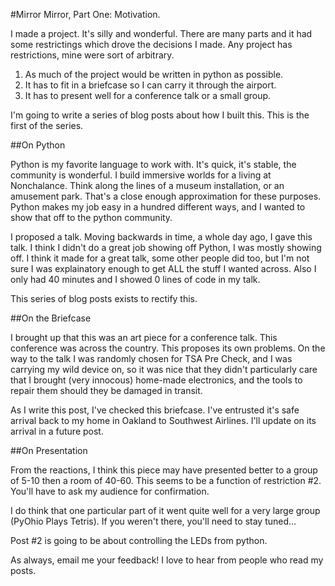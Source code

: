 #Mirror Mirror, Part One: Motivation.

I made a project. It's silly and wonderful. There are many parts and it had some restrictings which drove the decisions I made. Any project has restrictions, mine were sort of arbitrary.

1. As much of the project would be written in python as possible.
1. It has to fit in a briefcase so I can carry it through the airport.
1. It has to present well for a conference talk or a small group.

I'm going to write a series of blog posts about how I built this. This is the first of the series.

##On Python

Python is my favorite language to work with. It's quick, it's stable, the community is wonderful.
I build immersive worlds for a living at Nonchalance. Think along the lines of a museum installation, or an amusement park. That's a close enough approximation for these purposes. Python makes my job easy in a hundred different ways, and I wanted to show that off to the python community.

I proposed a talk. Moving backwards in time, a whole day ago, I gave this talk. I think I didn't do a great job showing off Python, I was mostly showing off. I think it made for a great talk, some other people did too, but I'm not sure I was explainatory enough to get ALL the stuff I wanted across. Also I only had 40 minutes and I showed 0 lines of code in my talk.

This series of blog posts exists to rectify this.

##On the Briefcase

I brought up that this was an art piece for a conference talk. This conference was across the country. This proposes its own problems. On the way to the talk I was randomly chosen for TSA Pre Check, and I was carrying
my wild device on, so it was nice that they didn't particularly care that I brought (very innocous) home-made electronics, and the tools to repair them should they be damaged in transit.

As I write this post, I've checked this briefcase. I've entrusted it's safe arrival back to my home in Oakland to Southwest Airlines. I'll update on its arrival in a future post.

##On Presentation

From the reactions, I think this piece may have presented better to a group of 5-10 then a room of 40-60. This seems to be a function of restriction #2. You'll have to ask my audience for confirmation.

I do think that one particular part of it went quite well for a very large group (PyOhio Plays Tetris). If you weren't there, you'll need to stay tuned...

Post #2 is going to be about controlling the LEDs from python.

As always, email me your feedback! I love to hear from people who read my posts.

